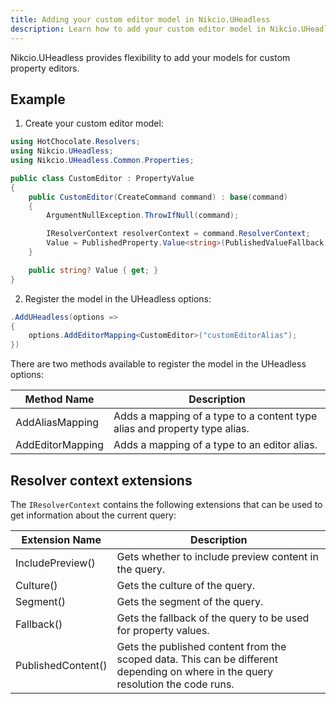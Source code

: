 ```yaml
---
title: Adding your custom editor model in Nikcio.UHeadless
description: Learn how to add your custom editor model in Nikcio.UHeadless.
---
```


Nikcio.UHeadless provides flexibility to add your models for custom property editors.

## Example

1. Create your custom editor model:

```csharp
using HotChocolate.Resolvers;
using Nikcio.UHeadless;
using Nikcio.UHeadless.Common.Properties;

public class CustomEditor : PropertyValue
{
    public CustomEditor(CreateCommand command) : base(command)
    {
        ArgumentNullException.ThrowIfNull(command);

        IResolverContext resolverContext = command.ResolverContext;
        Value = PublishedProperty.Value<string>(PublishedValueFallback, resolverContext.Culture(), resolverContext.Segment(), resolverContext.Fallback());
    }

    public string? Value { get; }
}
```

2. Register the model in the UHeadless options:

```csharp
.AddUHeadless(options =>
{
    options.AddEditorMapping<CustomEditor>("customEditorAlias");
})
```

There are two methods available to register the model in the UHeadless options:

| Method Name       | Description                                                                    |
|-------------------|--------------------------------------------------------------------------------|
| AddAliasMapping   | Adds a mapping of a type to a content type alias and property type alias.      |
| AddEditorMapping  | Adds a mapping of a type to an editor alias.                                   |


## Resolver context extensions

The `IResolverContext` contains the following extensions that can be used to get information about the current query:

| Extension Name       | Description                                                                                                                      |
|----------------------|----------------------------------------------------------------------------------------------------------------------------------|
| IncludePreview()     | Gets whether to include preview content in the query.                                                                            |
| Culture()            | Gets the culture of the query.                                                                                                   |
| Segment()            | Gets the segment of the query.                                                                                                   |
| Fallback()           | Gets the fallback of the query to be used for property values.                                                                   |
| PublishedContent()   |Gets the published content from the scoped data. This can be different depending on where in the query resolution the code runs.  |
